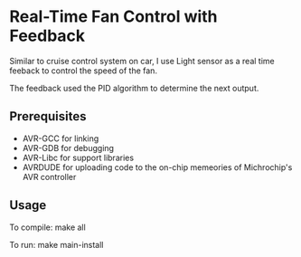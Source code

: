 # Real-Time Fan Control with Feedback


Similar to cruise control system on car, I use Light sensor as a real time feeback to control the speed of the fan. 

The feedback used the PID algorithm to determine the next output.

## Prerequisites

- AVR-GCC for linking
- AVR-GDB for debugging
- AVR-Libc for support libraries 
- AVRDUDE for uploading code to the on-chip memeories of Michrochip's AVR controller 

## Usage 
To compile:
    make all

To run:
    make main-install 



